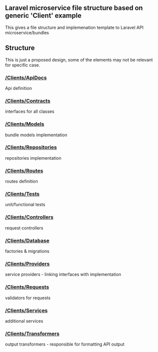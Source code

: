 ## Laravel microservice file structure based on generic 'Client' example

This gives a file structure and implemenation template to Laravel API microservice/bundles

## Structure

This is just a proposed design, some of the elements may not be relevant for specific case.

### [/Clients/ApiDocs](/Clients/ApiDocs)

Api definition

### [/Clients/Contracts](/Clients/Contracts)

interfaces for all classes

### [/Clients/Models](/Clients/Models)

bundle models implementation

### [/Clients/Repositories](/Clients/Repositories)

repositories implementation

### [/Clients/Routes](/Clients/Routes)

routes definition

### [/Clients/Tests](/Clients/Tests)

unit/functional tests

### [/Clients/Controllers](/Clients/Controllers)

request controllers

### [/Clients/Database](/Clients/Database)

factories & migrations

### [/Clients/Providers](/Clients/Providers)

service providers - linking interfaces with implementation

### [/Clients/Requests](/Clients/Requests)

validators for requests

### [/Clients/Services](/Clients/Services)

additional services

### [/Clients/Transformers](/Clients/Transformers)

output transformers - responsible for formatting API output

